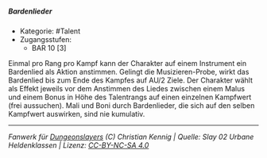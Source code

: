 <!---
Dies ist ein Fanwerk für DUNGEONSLAYERS (C) von Christian Kennig

Quellen:      [Slay 02 Urbane Heldenklassen](https://www.f-space.de/ds4/downloads.html)
              [Talentbeschreibungen](https://www.f-space.de/ds4/tools-talentcards.html)
License:      [CC-BY-NC-SA 4.0](https://creativecommons.org/licenses/by-nc-sa/4.0/deed.de)
Richtlinien:  [Fanwerkrichtlinien](https://www.dungeonslayers.net/fanwerk-richtlinien/)
Autor:        Zauberlehrling
-->

##### Bardenlieder

- Kategorie: #Talent
- Zugangsstufen:
  - BAR 10 [3]

Einmal pro Rang pro Kampf kann der Charakter auf einem Instrument ein Bardenlied als Aktion anstimmen. Gelingt die Musizieren-Probe, wirkt das Bardenlied bis zum Ende des Kampfes auf AU/2 Ziele. Der Charakter wählt als Effekt jeweils vor dem Anstimmen des Liedes zwischen einem Malus und einem Bonus in Höhe des Talentrangs auf einen einzelnen Kampfwert (frei aussuchen). Mali und Boni durch Bardenlieder, die sich auf den selben Kampfwert auswirken, sind nie kumulativ.

---

_Fanwerk für [Dungeonslayers](https://www.dungeonslayers.net/) (C) Christian Kennig | Quelle: Slay 02 Urbane Heldenklassen | Lizenz: [CC-BY-NC-SA 4.0](https://creativecommons.org/licenses/by-nc-sa/4.0/deed.de)_
